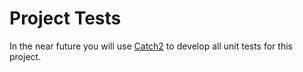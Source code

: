 # Project Tests

In the near future you will use [Catch2](https://github.com/catchorg/Catch2/blob/devel/docs/tutorial.md#top) to develop all unit tests for this project.